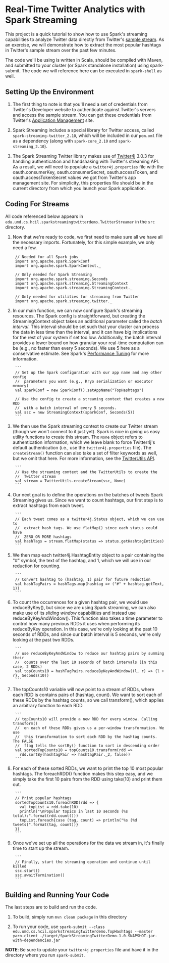 # Real-Time Twitter Analytics with Spark Streaming

This project is a quick tutorial to show how to use Spark's streaming capabilities to analyze Twitter data directly from Twitter's [sample stream](https://dev.twitter.com/streaming/public).
As an exercise, we will demonstrate how to extract the most popular hashtags in Twitter's sample stream over the past few minutes.

The code we'll be using is written in Scala, should be compiled with Maven, and submitted to your cluster (or Spark standalone installation) using spark-submit.
The code we will reference here can be executed in `spark-shell` as well.


## Setting Up the Environment

1. The first thing to note is that you'll need a set of credentials from Twitter's Developer website to authenticate against Twitter's servers and access the sample stream. You can get these credentials from Twitter's [Application Management](https://apps.twitter.com/) site.

1. Spark Streaming includes a special library for Twitter access, called `spark-streaming-twitter_2.10`, which will be included in our `pom.xml` file as a dependency (along with `spark-core_2.10` and `spark-streaming_2.10`).

1. The Spark Streaming Twitter library makes use of [Twitter4j](http://twitter4j.org/) 3.0.3 for handling authentication and handshaking with Twitter's streaming API. As a result, we will need to populate a `twitter4j.properties` file with the oauth.consumerKey, oauth.consumerSecret, oauth.accessToken, and oauth.accessTokenSecret values we got from Twitter's app management site. For simplicity, this properties file should be in the current directory from which you launch your Spark application.


## Coding For Streams

All code referenced below appears in `edu.umd.cs.hcil.sparkstreamingtwitterdemo.TwitterStreamer` in the `src` directory.

1. Now that we're ready to code, we first need to make sure all we have all the necessary imports. Fortunately, for this simple example, we only need a few.

		// Needed for all Spark jobs
		import org.apache.spark.SparkConf
		import org.apache.spark.SparkContext._

		// Only needed for Spark Streaming
		import org.apache.spark.streaming.Seconds
		import org.apache.spark.streaming.StreamingContext
		import org.apache.spark.streaming.StreamingContext._

		// Only needed for utilities for streaming from Twitter
		import org.apache.spark.streaming.twitter._

1. In our main function, we can now configure Spark's streaming resources. The Spark config is straightforward, but creating the StreamingContext object takes an additional parameter called the _batch interval_. This interval should be set such that your cluster can process the data in less time than the interval, and it can have big implications for the rest of your system if set too low. Additionally, the batch interval provides a lower bound on how granular your real-time computation can be (e.g., no faster than every 5 seconds). We use 5 here as a conservative estimate. See Spark's [Performance Tuning](https://spark.apache.org/docs/latest/streaming-programming-guide.html#setting-the-right-batch-interval) for more information.

		```
		// Set up the Spark configuration with our app name and any other config
		//  parameters you want (e.g., Kryo serialization or executor memory)
		val sparkConf = new SparkConf().setAppName("TopHashtags")

		// Use the config to create a streaming context that creates a new RDD 
		//  with a batch interval of every 5 seconds. 
		val ssc = new StreamingContext(sparkConf, Seconds(5))
		```

1. We then use the Spark streaming context to create our Twitter stream (though we won't connect to it just yet). Spark is nice in giving us easy utility functions to create this stream. The `None` object refers to authentication information, which we leave blank to force Twitter4j's default authentication (i.e., use the `twitter4j.properties` file). The `createStream()` function can also take a set of filter keywords as well, but we omit that here. For more information, see the [TwitterUtils API](https://spark.apache.org/docs/latest/api/scala/index.html#org.apache.spark.streaming.twitter.TwitterUtils$).

		```
		// Use the streaming context and the TwitterUtils to create the 
		//  Twitter stream
		val stream = TwitterUtils.createStream(ssc, None)
		```

1. Our next goal is to define the operations on the batches of tweets Spark Streaming gives us. Since we want to count hashtags, our first step is to extract hashtags from each tweet.

		```
		// Each tweet comes as a twitter4j.Status object, which we can use to 
		//  extract hash tags. We use flatMap() since each status could have
		//  ZERO OR MORE hashtags
		val hashTags = stream.flatMap(status => status.getHashtagEntities)
		```

1. We then map each twitter4j.HashtagEntity object to a pair containing the "#" symbol, the text of the hashtag, and 1, which we will use in our reduction for counting.

		```
		// Convert hashtag to (hashtag, 1) pair for future reduction
		val hashTagPairs = hashTags.map(hashtag => ("#" + hashtag.getText, 1))
		```

1. To count the occurrences for a given hashtag pair, we would use reduceByKey(), but since we are using Spark streaming, we can also make use of its *sliding window* capabilities and instead use reduceByKeyAndWindow(). This function also takes a time parameter to control how many previous RDDs it uses when performing its reduceByKey operation. In this case, we're only looking at the past 10 seconds of RDDs, and since our batch interval is 5 seconds, we're only looking at the past two RDDs.

		```
		// use reduceByKeyAndWindow to reduce our hashtag pairs by summing their 
		//  counts over the last 10 seconds of batch intervals (in this case, 2 RDDs)
		val topCounts10 = hashTagPairs.reduceByKeyAndWindow((l, r) => {l + r}, Seconds(10))
		```

1. The topCounts10 variable will now point to a stream of RDDs, where each RDD is contains pairs of (hashtag, count). We want to sort each of these RDDs by the hashtag counts, so we call transform(), which applies an arbitrary function to each RDD.

		```
		// topCounts10 will provide a new RDD for every window. Calling transform()
		//  on each of these RDDs gives us a per-window transformation. We use
		//  this transformation to sort each RDD by the hashtag counts. The FALSE 
		//  flag tells the sortBy() function to sort in descending order
		val sortedTopCounts10 = topCounts10.transform(rdd => 
		  rdd.sortBy(hashtagPair => hashtagPair._2, false))
		```

1. For each of these sorted RDDs, we want to print the top 10 most popular hashtags. The foreachRDD() function makes this step easy, and we simply take the first 10 pairs from the RDD using take(10) and print them out.

		```
		// Print popular hashtags
		sortedTopCounts10.foreachRDD(rdd => {
		  val topList = rdd.take(10)
		  println("\nPopular topics in last 10 seconds (%s total):".format(rdd.count()))
		  topList.foreach{case (tag, count) => println("%s (%d tweets)".format(tag, count))}
		})
		```

1. Once we've set up all the operations for the data we stream in, it's finally time to start up the stream. 

		```
		// Finally, start the streaming operation and continue until killed
		ssc.start()
		ssc.awaitTermination()
		```


## Building and Running Your Code

The last steps are to build and run the code.

1. To build, simply run `mvn clean package` in this directory

1. To run your code, use `spark-submit --class edu.umd.cs.hcil.sparkstreamingtwitterdemo.TopHashtags --master yarn-client ./target/SparkStreamingTwitterDemo-1.0-SNAPSHOT-jar-with-dependencies.jar`

__NOTE__: Be sure to update your `twitter4j.properties` file and have it in the directory where you run `spark-submit`.
